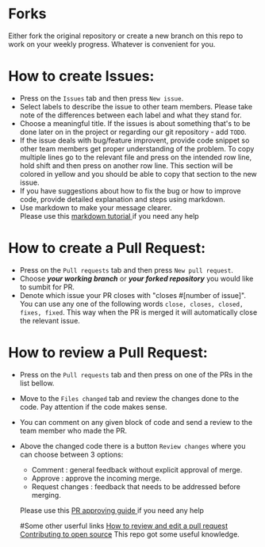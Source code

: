 # Forks
Either fork the original repository or create a new branch on this repo to work on your weekly progress. Whatever is convenient for you.


# How to create Issues:

- Press on the `Issues` tab and then press `New issue`.
- Select labels to describe the issue to other team members. Please take note of the differences between each label and what they stand for.
- Choose a meaningful title. If the issues is about something that's to be done later on in the project or regarding our git repository - add `TODO`.
- If the issue deals with bug/feature improvent, provide code snippet so other team members get proper understanding of the problem. To copy multiple lines go to the relevant 
 file and press on the intended row line, hold shift and then press on another row line. This section will be colored in yellow and you should be able to copy that section to the new issue.
- If you have suggestions about how to fix the bug or how to improve code, provide detailed explanation and steps using markdown.
- Use markdown to make your message clearer. </br>
Please use this [markdown tutorial ](https://guides.github.com/features/mastering-markdown/) if you need any help


# How to create a Pull Request:
- Press on the `Pull requests` tab and then press `New pull request`.
- Choose _**your working branch**_ or _**your forked repository**_ you would like to sumbit for PR.
- Denote which issue your PR closes with "closes #[number of issue]". You can use any one of the following words `close, closes, closed, fixes, fixed`. This way when
the PR is merged it will automatically close the relevant issue.


# How to review a Pull Request:
- Press on the `Pull requests` tab and then press on one of the PRs in the list bellow.
- Move to the `Files changed` tab and review the changes done to the code. Pay attention if the code makes sense.
- You can comment on any given block of code and send a review to the team member who made the PR. 
- Above the changed code there is a button `Review changes` where you can choose between 3 options:
  - Comment : general feedback without explicit approval of merge.
  - Approve : approve the incoming merge.
  - Request changes : feedback that needs to be addressed before merging.

  Please use this [PR approving guide ](https://docs.github.com/en/github/collaborating-with-issues-and-pull-requests/approving-a-pull-request-with-required-reviews) if you need any help
  
  
  #Some other userful links
[How to review and edit a pull request](https://zellwk.com/blog/edit-pull-request/)
[Contributing to open source](https://github.com/freeCodeCamp/how-to-contribute-to-open-source) This repo got some useful knowledge.
